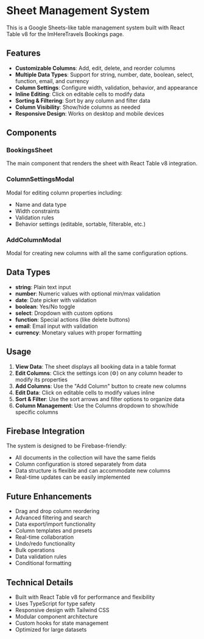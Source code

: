 # Sheet Management System

This is a Google Sheets-like table management system built with React Table v8 for the ImHereTravels Bookings page.

## Features

- **Customizable Columns**: Add, edit, delete, and reorder columns
- **Multiple Data Types**: Support for string, number, date, boolean, select, function, email, and currency
- **Column Settings**: Configure width, validation, behavior, and appearance
- **Inline Editing**: Click on editable cells to modify data
- **Sorting & Filtering**: Sort by any column and filter data
- **Column Visibility**: Show/hide columns as needed
- **Responsive Design**: Works on desktop and mobile devices

## Components

### BookingsSheet

The main component that renders the sheet with React Table v8 integration.

### ColumnSettingsModal

Modal for editing column properties including:

- Name and data type
- Width constraints
- Validation rules
- Behavior settings (editable, sortable, filterable, etc.)

### AddColumnModal

Modal for creating new columns with all the same configuration options.

## Data Types

- **string**: Plain text input
- **number**: Numeric values with optional min/max validation
- **date**: Date picker with validation
- **boolean**: Yes/No toggle
- **select**: Dropdown with custom options
- **function**: Special actions (like delete buttons)
- **email**: Email input with validation
- **currency**: Monetary values with proper formatting

## Usage

1. **View Data**: The sheet displays all booking data in a table format
2. **Edit Columns**: Click the settings icon (⚙️) on any column header to modify its properties
3. **Add Columns**: Use the "Add Column" button to create new columns
4. **Edit Data**: Click on editable cells to modify values inline
5. **Sort & Filter**: Use the sort arrows and filter options to organize data
6. **Column Management**: Use the Columns dropdown to show/hide specific columns

## Firebase Integration

The system is designed to be Firebase-friendly:

- All documents in the collection will have the same fields
- Column configuration is stored separately from data
- Data structure is flexible and can accommodate new columns
- Real-time updates can be easily implemented

## Future Enhancements

- Drag and drop column reordering
- Advanced filtering and search
- Data export/import functionality
- Column templates and presets
- Real-time collaboration
- Undo/redo functionality
- Bulk operations
- Data validation rules
- Conditional formatting

## Technical Details

- Built with React Table v8 for performance and flexibility
- Uses TypeScript for type safety
- Responsive design with Tailwind CSS
- Modular component architecture
- Custom hooks for state management
- Optimized for large datasets
